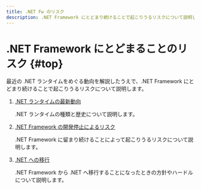 ```yaml
---
title: .NET Fw のリスク
description: .NET Framework にとどまり続けることで起こりうるリスクについて説明します。
---
```


# .NET Framework にとどまることのリスク {#top}

最近の .NET ランタイムをめぐる動向を解説したうえで、.NET Framework にとどまり続けることで起こりうるリスクについて説明します。

1. [.NET ランタイムの最新動向](dotnet-runtime-trends.md)

    .NET ランタイムの種類と歴史について説明します。

1. [.NET Framework の開発停止によるリスク](risk-of-dotnet-framework.md)

    .NET Framework に留まり続けることによって起こりうるリスクについて説明します。

1. [.NET への移行](migration-to-dotnet.md)

    .NET Framework から .NET へ移行することになったときの方針やハードルについて説明します。
